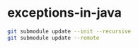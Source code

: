 # exceptions-in-java

```bash
git submodule update --init --recursive
git submodule update --remote
```